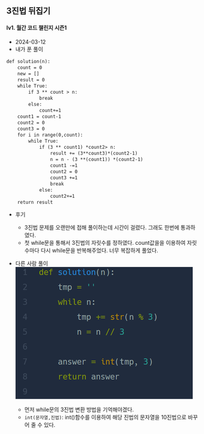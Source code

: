 ## 3진법 뒤집기  
#### lv1. 월간 코드 챌린지 시즌1  

* 2024-03-12  
* 내가 푼 풀이  
```
def solution(n):
    count = 0
    new = []
    result = 0
    while True:
        if 3 ** count > n:
            break
        else:
            count+=1
    count1 = count-1
    count2 = 0
    count3 = 0
    for i in range(0,count):
        while True:
            if (3 ** count1) *count2> n:
                result += (3**count3)*(count2-1)
                n = n - (3 **(count1)) *(count2-1)
                count1 -=1
                count2 = 0
                count3 +=1
                break   
            else:
                count2+=1
    return result
```

* 후기  
    * 3진법 문제를 오랜만에 접해 풀이하는데 시간이 걸렸다. 그래도 한번에 통과하였다.  
    * 첫 while문을 통해서 3진법의 자릿수를 정하였다. count값을을 이용하여 자릿수마다 다시 while문을 반복해주었다. 너무 복잡하게 풀었다.  
* 다른 사람 풀이  
    <img src="./img/image24.png">  

    * 먼저 while문의 3진법 변환 방법을 기억해야겠다.
    * ```int(문자열,진법)```: int()함수를 이용하여 해당 진법의 문자열을 10진법으로 바꾸어 줄 수 있다.  
    
       
